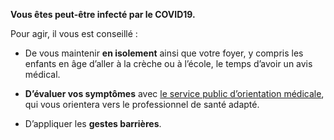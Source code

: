 <div class="conseil conseil-rouge">

**Vous êtes peut-être infecté par le COVID19.**

Pour agir, il vous est conseillé :

* De vous maintenir **en isolement** ainsi que votre foyer, y compris les enfants en âge d’aller à la crèche ou à l’école, le temps d’avoir un avis médical.

* **D’évaluer vos symptômes** avec [le service public d’orientation médicale](https://www.gouvernement.fr/info-coronavirus/orientation-medicale), qui vous orientera vers le professionnel de santé adapté.

* D’appliquer les **gestes barrières**.

</div>
